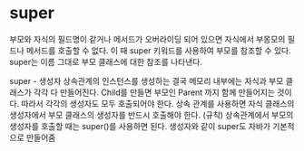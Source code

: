 # super 
부모와 자식의 필드명이 같거나 메서드가 오버라이딩 되어 있으면 자식에서 부몽모의 필드나 메서드를 호출할 수 없다.
이 때 super 키워드를 사용하여 부모를 참조할 수 있다.
super는 이름 그대로 부모 클래스에 대한 참조를 나타낸다.

super - 생성자
상속관계의 인스턴스를 생성하는 결국 메모리 내부에는 자식과 부모 클래스가 각각 다 만들어진다.
Child를 만들면 부모인 Parent 까지 함께 만들어지는 것이다. 따라서 각각의 생성자도 모두 호출되어야 한다.
상속 관계를 사용하면 자식 클래스의 생성자에서 부모 클래스의 생성자를 반드시 호출해야 한다. (규칙)
상속관계에서 부모의 생성자를 호출할 때는 super()를 사용하면 된다.  생성자와 같이 super도 자바가 기본적으로 만들어줌
